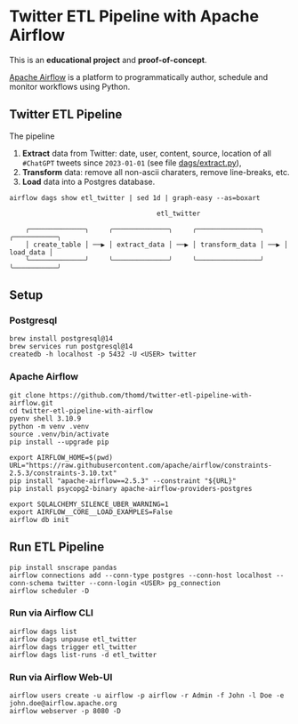 # Twitter ETL Pipeline with Apache Airflow

This is an **educational project** and **proof-of-concept**.

[Apache Airflow](https://airflow.apache.org/) is a platform to programmatically author, schedule and monitor workflows using Python.

## Twitter ETL Pipeline

The pipeline

1. **Extract** data from Twitter: date, user, content, source, location of all `#ChatGPT` tweets since `2023-01-01` (see file [dags/extract.py](https://github.com/thomd/twitter-etl-pipeline-with-airflow/blob/9baf9f301d3ca866c7e12f3cb63460d12e1edb94/dags/extract.py#L6)),
1. **Transform** data: remove all non-ascii charaters, remove line-breaks, etc.
1. **Load** data into a Postgres database.

```
airflow dags show etl_twitter | sed 1d | graph-easy --as=boxart

                                     etl_twitter
    
    ╭──────────────╮     ╭──────────────╮     ╭────────────────╮     ╭───────────╮
    │ create_table │ ──▶ │ extract_data │ ──▶ │ transform_data │ ──▶ │ load_data │
    ╰──────────────╯     ╰──────────────╯     ╰────────────────╯     ╰───────────╯
```

## Setup

### Postgresql

    brew install postgresql@14
    brew services run postgresql@14
    createdb -h localhost -p 5432 -U <USER> twitter

### Apache Airflow

    git clone https://github.com/thomd/twitter-etl-pipeline-with-airflow.git
    cd twitter-etl-pipeline-with-airflow
    pyenv shell 3.10.9
    python -m venv .venv
    source .venv/bin/activate
    pip install --upgrade pip

    export AIRFLOW_HOME=$(pwd)
    URL="https://raw.githubusercontent.com/apache/airflow/constraints-2.5.3/constraints-3.10.txt"
    pip install "apache-airflow==2.5.3" --constraint "${URL}"
    pip install psycopg2-binary apache-airflow-providers-postgres

    export SQLALCHEMY_SILENCE_UBER_WARNING=1
    export AIRFLOW__CORE__LOAD_EXAMPLES=False
    airflow db init

## Run ETL Pipeline

    pip install snscrape pandas
    airflow connections add --conn-type postgres --conn-host localhost --conn-schema twitter --conn-login <USER> pg_connection
    airflow scheduler -D

### Run via Airflow CLI

    airflow dags list
    airflow dags unpause etl_twitter
    airflow dags trigger etl_twitter
    airflow dags list-runs -d etl_twitter

### Run via Airflow Web-UI

    airflow users create -u airflow -p airflow -r Admin -f John -l Doe -e john.doe@airflow.apache.org
    airflow webserver -p 8080 -D

